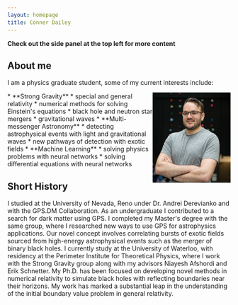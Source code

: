 ```yaml
---
layout: homepage
title: Conner Dailey
---
```


**Check out the side panel at the top left for more content**


## About me

I am a physics graduate student, some of my current interests include:


<img align="right" src="icons/Conner Dailey web.jpg" width="35%" class="pad"/>
* **Strong Gravity**
  * special and general relativity
  * numerical methods for solving Einstein's equations
  * black hole and neutron star mergers
  * gravitational waves
* **Multi-messenger Astronomy**
  * detecting astrophysical events with light and gravitational waves 
  * new pathways of detection with exotic fields
* **Machine Learning**
  * solving physics problems with neural networks
  * solving differential equations with neural networks

## Short History

I studied at the University of Nevada, Reno under Dr. Andrei Derevianko and with the GPS.DM Collaboration. As an undergraduate I contributed to a search for dark matter using GPS. I completed my Master's degree with the same group, where I researched new ways to use GPS for astrophysics applications. Our novel concept involves correlating bursts of exotic fields sourced from high-energy astrophysical events such as the merger of binary black holes. I currently study at the University of Waterloo, with residency at the Perimeter Institute for Theoretical Physics, where I work with the Strong Gravity group along with my advisors Niayesh Afshordi and Erik Schnetter. My Ph.D. has been focused on developing novel methods in numerical relativity to simulate black holes with reflecting boundaries near their horizons. My work has marked a substantial leap in the understanding of the initial boundary value problem in general relativity.
